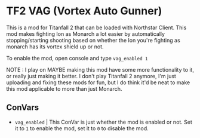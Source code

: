 # TF2 VAG (Vortex Auto Gunner)

This is a mod for Titanfall 2 that can be loaded with Northstar Client. This mod makes fighting Ion as Monarch a lot easier by automatically stopping/starting shooting based on whether the Ion you're fighting as monarch has its vortex shield up or not.

To enable the mod, open console and type `vag_enabled 1`

NOTE : I play on MAYBE making this mod have some more functionality to it, or really just making it better. I don't play Titanfall 2 anymore, I'm just uploading and fixing these mods for fun, but I do think it'd be neat to make this mod applicable to more than just Monarch. 



## ConVars

- `vag_enabled` | This ConVar is just whether the mod is enabled or not. Set it to `1` to enable the mod, set it to `0` to disable the mod.


